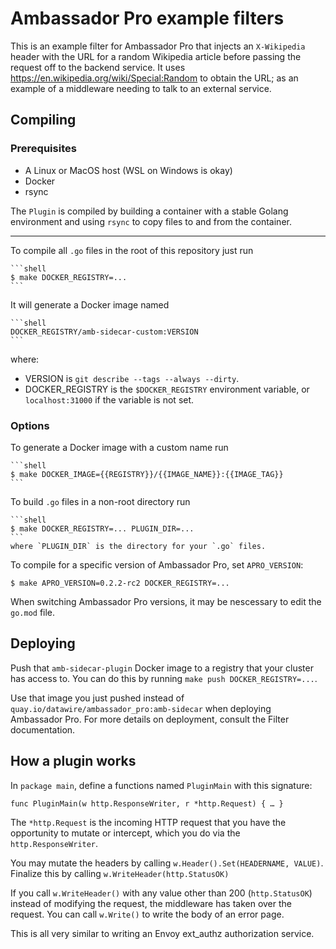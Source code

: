 # Ambassador Pro example filters

This is an example filter for Ambassador Pro that injects an
`X-Wikipedia` header with the URL for a random Wikipedia article
before passing the request off to the backend service.  It uses
https://en.wikipedia.org/wiki/Special:Random to obtain the URL; as an
example of a middleware needing to talk to an external service.

## Compiling

### Prerequisites

- A Linux or MacOS host (WSL on Windows is okay)
- Docker
- rsync

The `Plugin` is compiled by building a container with a stable Golang environment and using `rsync` to copy files to and from the container.

---

To compile all `.go` files in the root of this repository just run

	```shell
	$ make DOCKER_REGISTRY=...
	```

It will generate a Docker image named

	```shell
	DOCKER_REGISTRY/amb-sidecar-custom:VERSION
	```
	
where:

 - VERSION is `git describe --tags --always --dirty`.
 - DOCKER_REGISTRY is the `$DOCKER_REGISTRY` environment variable, or
   `localhost:31000` if the variable is not set.

### Options

To generate a Docker image with a custom name run

	```shell
	$ make DOCKER_IMAGE={{REGISTRY}}/{{IMAGE_NAME}}:{{IMAGE_TAG}}
	```

To build `.go` files in a non-root directory run

	```shell
	$ make DOCKER_REGISTRY=... PLUGIN_DIR=...
	```
	where `PLUGIN_DIR` is the directory for your `.go` files.

To compile for a specific version of Ambassador Pro, set `APRO_VERSION`:

	$ make APRO_VERSION=0.2.2-rc2 DOCKER_REGISTRY=...

When switching Ambassador Pro versions, it may be nescessary to edit
the `go.mod` file.

## Deploying

Push that `amb-sidecar-plugin` Docker image to a registry that your
cluster has access to.  You can do this by running `make push
DOCKER_REGISTRY=...`.

Use that image you just pushed instead of
`quay.io/datawire/ambassador_pro:amb-sidecar` when deploying
Ambassador Pro. For more details on deployment, consult the Filter documentation.

## How a plugin works

In `package main`, define a functions named `PluginMain` with this
signature:

	func PluginMain(w http.ResponseWriter, r *http.Request) { … }

The `*http.Request` is the incoming HTTP request that you have the
opportunity to mutate or intercept, which you do via the
`http.ResponseWriter`.

You may mutate the headers by calling `w.Header().Set(HEADERNAME,
VALUE)`.  Finalize this by calling `w.WriteHeader(http.StatusOK)`

If you call `w.WriteHeader()` with any value other than 200
(`http.StatusOK`) instead of modifying the request, the middleware has
taken over the request.  You can call `w.Write()` to write the body of
an error page.

This is all very similar to writing an Envoy ext_authz authorization
service.
